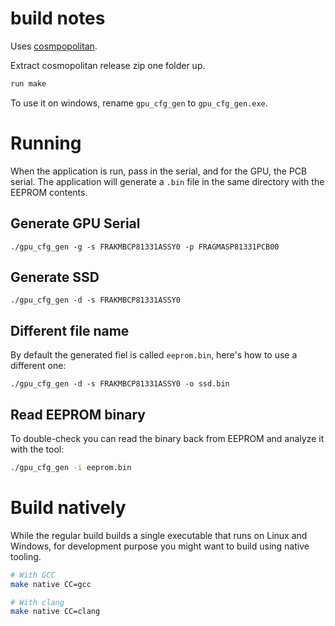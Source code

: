 # build notes

Uses [cosmpopolitan](https://github.com/jart/cosmopolitan).

Extract cosmopolitan release zip one folder up.

```sh
run make
```

To use it on windows, rename `gpu_cfg_gen` to `gpu_cfg_gen.exe`.



# Running
When the application is run, pass in the serial, and for the GPU, the PCB serial.
The application will generate a `.bin` file in the same directory with the EEPROM contents.

## Generate GPU Serial

```
./gpu_cfg_gen -g -s FRAKMBCP81331ASSY0 -p FRAGMASP81331PCB00
```


## Generate SSD

```
./gpu_cfg_gen -d -s FRAKMBCP81331ASSY0
```

## Different file name

By default the generated fiel is called `eeprom.bin`, here's how to use a different one:

```
./gpu_cfg_gen -d -s FRAKMBCP81331ASSY0 -o ssd.bin
```

## Read EEPROM binary

To double-check you can read the binary back from EEPROM and analyze it with the tool:

```sh
./gpu_cfg_gen -i eeprom.bin
```

# Build natively

While the regular build builds a single executable that runs on Linux and
Windows, for development purpose you might want to build using native tooling.

```sh
# With GCC
make native CC=gcc

# With clang
make native CC=clang
```
